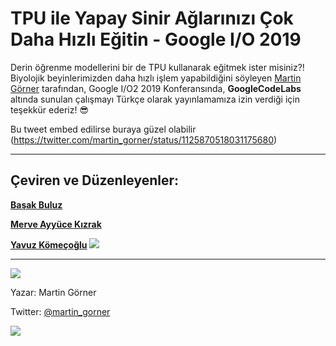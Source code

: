 # TPU ile Yapay Sinir Ağlarınızı Çok Daha Hızlı Eğitin - Google I/O 2019 


Derin öğrenme modellerini bir de TPU kullanarak eğitmek ister misiniz?! Biyolojik beyinlerimizden daha hızlı işlem yapabildiğini söyleyen [Martin Görner](https://twitter.com/martin_gorner) tarafından, Google I/O2 2019 Konferansında, **GoogleCodeLabs** altında sunulan çalışmayı Türkçe olarak yayınlamamıza izin verdiği için teşekkür ederiz! :sunglasses:

Bu tweet embed edilirse buraya güzel olabilir (https://twitter.com/martin_gorner/status/1125870518031175680)

---

## Çeviren ve Düzenleyenler:

**[Başak Buluz]()**

**[Merve Ayyüce Kızrak]()**

**[Yavuz Kömeçoğlu]()**
![](https://www.instagram.com/p/Bwe2XRhgE6ic_k7e_9_G1qpv8YJBL3_R8Lghqo0)

---

![](https://codelabs.developers.google.com/codelabs/keras-flowers-data/img/1dd39cb813f337e2.jpeg)

Yazar: Martin Görner

Twitter: [@martin_gorner](https://twitter.com/martin_gorner)



![](https://pbs.twimg.com/profile_images/1103339571977248768/FtFnqC38_400x400.png)
